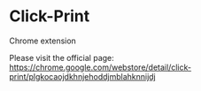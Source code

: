 # Click-Print
Chrome extension


Please visit the official page: https://chrome.google.com/webstore/detail/click-print/plgkocaojdkhnjehoddjmblahknnijdj
